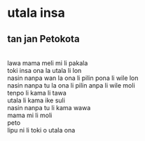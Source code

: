 # utala insa
## tan jan Petokota
<br>lawa mama meli mi li pakala
<br>toki insa ona la utala li lon
<br>nasin nanpa wan la ona li pilin pona li wile lon
<br>nasin nanpa tu la ona li pilin anpa li wile moli
<br>tenpo li kama li tawa
<br>utala li kama ike suli
<br>nasin nanpa tu li kama wawa
<br>mama mi li moli
<br>peto
<br>lipu ni li toki o utala ona
